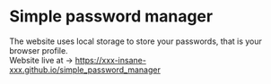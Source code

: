 # Simple password manager

The website uses local storage to store your passwords, that is your browser profile. <br>
Website live at -> https://xxx-insane-xxx.github.io/simple_password_manager
